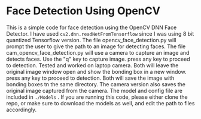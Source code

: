 # Face Detection Using OpenCV

This is a simple code for face detection using the OpenCV DNN Face Detector. I have used `cv2.dnn.readNetFromTensorflow` since I was using 8 bit quantized Tensorflow version.
The file opencv_face_detection.py will prompt the user to give the path to an image for detecting faces.
The file cam_opencv_face_detection.py will use a camera to capture an image and detects faces. Use the "q" key to capture image. press any key to proceed to detection. Tested and worked on laptop camera.
Both will leave the original image window open and show the bonding box in a new window. press any key to proceed to detection.
Both will save the image with bonding boxes tn the same directory. The camera version also saves the original image captured from the camera.
The model and config file are included in `./Models` . If you are running this code, please either clone the repo, or make sure to download the models as well, and edit the path to files accordingly.
